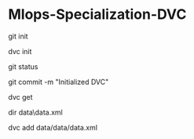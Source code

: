 # Mlops-Specialization-DVC

git init

dvc init

git status

git commit -m "Initialized DVC"

dvc get <link>

dir data\data.xml

dvc add data/data/data.xml





